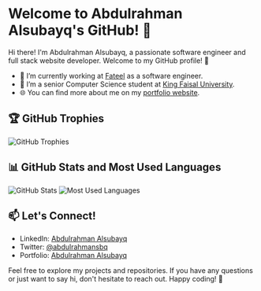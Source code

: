 # Welcome to Abdulrahman Alsubayq's GitHub! 👋

Hi there! I'm Abdulrahman Alsubayq, a passionate software engineer and full stack website developer. Welcome to my GitHub profile! 🚀

- 🔭 I’m currently working at [Fateel](https://fateel.sa/) as a software engineer.
- 🌱 I’m a senior Computer Science student at [King Faisal University](https://kfu.edu.sa/).
- 🌐 You can find more about me on my [portfolio website](https://abdulrahmansbq.dev/).

## 🏆 GitHub Trophies

![GitHub Trophies](https://github-profile-trophy.vercel.app/?username=abdulrahmansbq)

## 📊 GitHub Stats and Most Used Languages

![GitHub Stats](https://mz-github-stats.vercel.app/api?username=abdulrahmansbq&show_icons=true&hide_border=true)
![Most Used Languages](https://github-readme-stats.vercel.app/api/top-langs?username=abdulrahmansbq&layout=compact&langs_count=8&card_width=320)

## 📫 Let's Connect!

- LinkedIn: [Abdulrahman Alsubayq](https://linkedin.com/in/abdulrahmansbq)
- Twitter: [@abdulrahmansbq](https://twitter.com/abdulrahmansbq)
- Portfolio: [Abdulrahman Alsubayq](https://abdulrahmansbq.dev/)

Feel free to explore my projects and repositories. If you have any questions or just want to say hi, don't hesitate to reach out. Happy coding! 🚀
